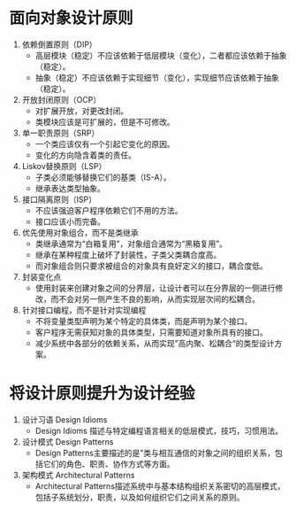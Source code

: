 # 面向对象设计原则

1. 依赖倒置原则（DIP）
   * 高层模块（稳定）不应该依赖于低层模块（变化），二者都应该依赖于抽象（稳定）。
   * 抽象（稳定）不应该依赖于实现细节（变化），实现细节应该依赖于抽象（稳定）。
2. 开放封闭原则（OCP）
   * 对扩展开放，对更改封闭。
   * 类模块应该是可扩展的，但是不可修改。
3. 单一职责原则（SRP）
   * 一个类应该仅有一个引起它变化的原因。
   * 变化的方向隐含着类的责任。
4. Liskov替换原则（LSP）
   * 子类必须能够替换它们的基类（IS-A）。
   * 继承表达类型抽象。
5. 接口隔离原则（ISP）
   * 不应该强迫客户程序依赖它们不用的方法。
   * 接口应该小而完备。
6. 优先使用对象组合，而不是类继承
   * 类继承通常为“白箱复用”，对象组合通常为“黑箱复用”。
   * 继承在某种程度上破坏了封装性，子类父类耦合度高。
   * 而对象组合则只要求被组合的对象具有良好定义的接口，耦合度低。 
7. 封装变化点
   * 使用封装来创建对象之间的分界层，让设计者可以在分界层的一侧进行修改，而不会对另一侧产生不良的影响，从而实现层次间的松耦合。
8. 针对接口编程，而不是针对实现编程
   * 不将变量类型声明为某个特定的具体类，而是声明为某个接口。
   * 客户程序无需获知对象的具体类型，只需要知道对象所具有的接口。
   * 减少系统中各部分的依赖关系，从而实现”高内聚、松耦合“的类型设计方案。

# 将设计原则提升为设计经验

1. 设计习语 Design Idioms
   * Design Idioms 描述与特定编程语言相关的低层模式，技巧，习惯用法。
2. 设计模式 Design Patterns
   * Design Patterns主要描述的是”类与相互通信的对象之间的组织关系，包括它们的角色、职责、协作方式等方面。
3. 架构模式 Architectural Patterns
   * Architectural Patterns描述系统中与基本结构组织关系密切的高层模式，包括子系统划分，职责，以及如何组织它们之间关系的原则。





